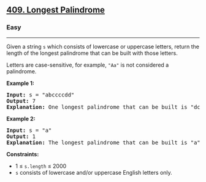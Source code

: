 <h2><a href="https://leetcode.com/problems/longest-palindrome">409. Longest Palindrome</a></h2>
<h3>Easy</h3>
<hr>
<p>Given a string <code>s</code> which consists of lowercase or uppercase letters, return the length of the longest palindrome that can be built with those letters.</p>
<p>Letters are case-sensitive, for example, <code>"Aa"</code> is not considered a palindrome.</p>

<p><strong>Example 1:</strong></p>
<pre>
<strong>Input:</strong> s = "abccccdd"
<strong>Output:</strong> 7
<strong>Explanation:</strong> One longest palindrome that can be built is "dccaccd", whose length is 7.
</pre>

<p><strong>Example 2:</strong></p>
<pre>
<strong>Input:</strong> s = "a"
<strong>Output:</strong> 1
<strong>Explanation:</strong> The longest palindrome that can be built is "a", whose length is 1.
</pre>

<p><strong>Constraints:</strong></p>
<ul>
  <li>1 ≤ <code>s.length</code> ≤ 2000</li>
  <li><code>s</code> consists of lowercase and/or uppercase English letters only.</li>
</ul>
